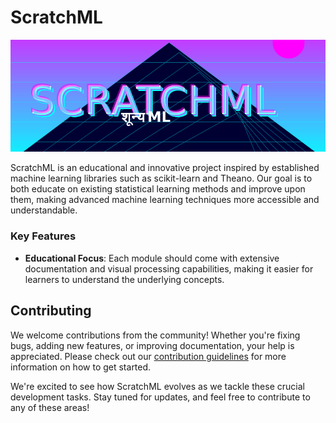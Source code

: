 # ScratchML

<img src="logo.svg" alt="ScratchML Logo" width="800"/>

ScratchML is an educational and innovative project inspired by established machine learning libraries such as scikit-learn and Theano. Our goal is to both educate on existing statistical learning methods and improve upon them, making advanced machine learning techniques more accessible and understandable.


### Key Features

- **Educational Focus**: Each module should come with extensive documentation and visual processing capabilities, making it easier for learners to understand the underlying concepts.

## Contributing

We welcome contributions from the community! Whether you're fixing bugs, adding new features, or improving documentation, your help is appreciated. Please check out our [contribution guidelines](link-to-contributing) for more information on how to get started.


We're excited to see how ScratchML evolves as we tackle these crucial development tasks. Stay tuned for updates, and feel free to contribute to any of these areas!